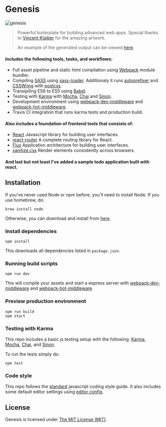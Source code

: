 Genesis
=================
![genesis](https://cloud.githubusercontent.com/assets/1064654/12119058/a5ee8914-b3c9-11e5-8505-f28b70ee3391.png)

> Powerful boilerplate for building advanced web apps. Special thanks to [Vincent Klaiber](https://github.com/vinkla/) for the amazing artwork.
>
> An example of the generated output can be viewed [here](https://magnus.sexy/genesis).

#### Includes the following tools, tasks, and workflows:

- Full asset pipeline and static html compilation using [Webpack](http://webpack.github.io/) module bundler.
- Compiling [SASS](http://sass-lang.com/) using [sass-loader](https://github.com/jtangelder/sass-loader). Additionaly it runs [autoprefixer](https://github.com/postcss/autoprefixer) and [CSSWring](https://github.com/hail2u/node-csswring) with [postcss](https://github.com/postcss/gulp-postcss).
- Transipiling ES6 to ES5 using [Babel](https://babeljs.io/).
- Testing with [Karma](http://karma-runner.github.io/) with [Mocha](http://mochajs.org/), [Chai](http://chaijs.com/) and [Sinon](http://sinonjs.org/).
- Development environment using [webpack-dev-middleware](https://github.com/webpack/webpack-dev-middleware) and [webpack-hot-middleware](https://github.com/glenjamin/webpack-hot-middleware).
- Travis CI integration that runs karma tests and production build.

#### Also includes a foundation of frontend tools that consists of:

- [React](https://facebook.github.io/react/) Javascript library for building user interfaces.
- [react-router](https://github.com/rackt/react-router) A complete routing library for React.
- [Flux](https://facebook.github.io/flux/) Application architecture for building user interfaces.
- [sanitize.css](https://github.com/10up/sanitize.css) Render elements consistently across browsers.

#### And last but not least I've added a sample todo application built with react.

## Installation
If you've never used Node or npm before, you'll need to install Node.
If you use homebrew, do:

```
brew install node
```

Otherwise, you can download and install from [here](http://nodejs.org/download/).

### Install dependencies
```
npm install
```

This downloads all dependencies listed in `package.json`.

### Running build scripts
```
npm run dev
```

This will compile your assets and start a express server with [webpack-dev-middleware](https://github.com/webpack/webpack-dev-middleware) and [webpack-hot-middleware](https://github.com/glenjamin/webpack-hot-middleware).

### Preview production environment
```
npm run build
npm start
```

### Testing with Karma
This repo includes a basic js testing setup with the following: [Karma](http://karma-runner.github.io/0.12/index.html), [Mocha](http://mochajs.org/), [Chai](http://chaijs.com/), and [Sinon](http://sinonjs.org/).

To run the tests simply do:
```
npm test
```

### Code style
This repo follows the [standard](https://github.com/feross/standard) javascript coding style guide. It also includes some default editor settings using [editor config](https://github.com/sindresorhus/editorconfig-sublime).

## License
Genesis is licensed under [The MIT License (MIT)](LICENSE).
